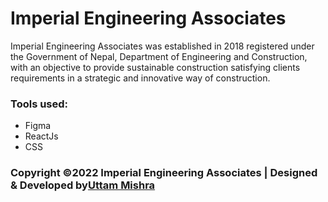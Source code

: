 # Imperial Engineering Associates

<p>Imperial Engineering Associates was established in 2018 registered under the Government of Nepal, Department of Engineering and Construction, with an objective to provide sustainable construction satisfying clients requirements in a strategic and innovative way of construction.
</i>
<h3>Tools used:</h3>
<ul>
    <li>Figma</li>
    <li>ReactJs</li>
    <li>CSS</li>
</ul>

<h3>Copyright &copy;2022 Imperial Engineering Associates | Designed & Developed by<a href="https://www.uttammishra.com">Uttam Mishra</a></h3>



    

